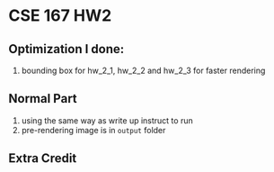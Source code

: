 # CSE 167 HW2

## Optimization I done:
1. bounding box for hw_2_1, hw_2_2 and hw_2_3 for faster rendering

## Normal Part
1. using the same way as write up instruct to run
2. pre-rendering image is in `output` folder

## Extra Credit

